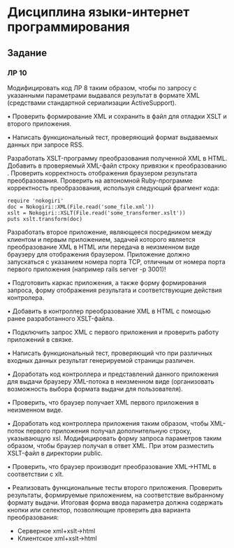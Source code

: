 # Дисциплина языки-интернет программирования
## Задание

### ЛР 10

Модифицировать код ЛР 8 таким образом, чтобы по запросу с указанными параметрами выдавался результат в формате XML (средствами стандартной сериализации ActiveSupport).

• Проверить формирование XML и сохранить в файл для отладки XSLT и второго приложения.

• Написать функциональный тест, проверяющий формат выдаваемых данных при запросе RSS.
    
Разработать XSLT-программу преобразования полученной XML в HTML.
Добавить в проверяемый XML-файл строку привязки к преобразованию <?xml-stylesheet type="text/xsl" href="some_transformer.xslt"?>. Проверить корректность отображения браузером результата преобразования.
Проверить на автономной Ruby-программе корректность преобразования, используя следующий фрагмент кода:
```
require 'nokogiri'
doc = Nokogiri::XML(File.read('some_file.xml'))
xslt = Nokogiri::XSLT(File.read('some_transformer.xslt'))
puts xslt.transform(doc)
```
Разработать второе приложение, являющееся посредником между клиентом и первым приложением, задачей которого является преобразование XML в HTML или передача в неизменном виде браузеру для отображения браузером. Приложение должно запускаться с указанием номера порта TCP, отличным от номера порта первого приложения (например rails server -p 3001)!

• Подготовить каркас приложения, а также форму формирования запроса, форму отображения результата и соответствующие действия контролера.

• Добавить в контроллер преобразование XML в HTML с помощью ранее разработанного XSLT-файла.

• Подключить запрос XML с первого приложения и проверить работу приложений в связке.

• Написать функциональный тест, проверяющий что при различных входных данных результат генерируемой страницы различен.

• Доработать код контроллера и представлений данного приложения для выдачи браузеру XML-потока в неизменном виде (организовать возможность выбора формата выдачи для пользователя).

• Проверить, что браузер получает XML первого приложения в неизменном виде.

• Доработать код контроллера приложения таким образом, чтобы XML-поток первого приложения получал дополнительную строку, указывающую xsl. Модифицировать форму запроса параметров таким образом, чтобы браузер получал в ответ XML. При этом разместить XSLT-файл в директории public.

• Проверить, что браузер производит преобразование XML->HTML в соответствии с xlt.

• Реализовать функциональные тесты второго приложения. Проверить результаты, формируемые приложением, на соответствие выбранному формату выдачи.
Итоговая форма ввода параметра должна содержать кнопки или селектор, позволяющие проверить два варианта преобразования:

- Серверное xml+xslt->html
- Клиентское xml+xslt->html
